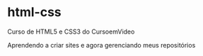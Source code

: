 # html-css
 Curso de HTML5 e CSS3 do CursoemVideo

Aprendendo a criar sites e agora gerenciando meus repositórios